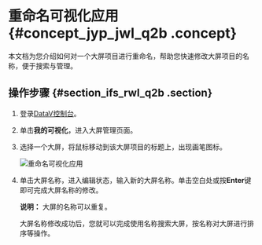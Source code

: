 # 重命名可视化应用 {#concept_jyp_jwl_q2b .concept}

本文档为您介绍如何对一个大屏项目进行重命名，帮助您快速修改大屏项目的名称，便于搜索与管理。

## 操作步骤 {#section_ifs_rwl_q2b .section}

1.  登录[DataV控制台](https://datav.aliyun.com/)。
2.  单击**我的可视化**，进入大屏管理页面。
3.  选择一个大屏，将鼠标移动到该大屏项目的标题上，出现画笔图标。

    ![重命名可视化应用](http://static-aliyun-doc.oss-cn-hangzhou.aliyuncs.com/assets/img/16548/15644577298019_zh-CN.png)

4.  单击大屏名称，进入编辑状态，输入新的大屏名称。单击空白处或按**Enter**键即可完成大屏名称的修改。

    **说明：** 大屏的名称可以重复。

    大屏名称修改成功后，您就可以完成使用名称搜索大屏，按名称对大屏进行排序等操作。


